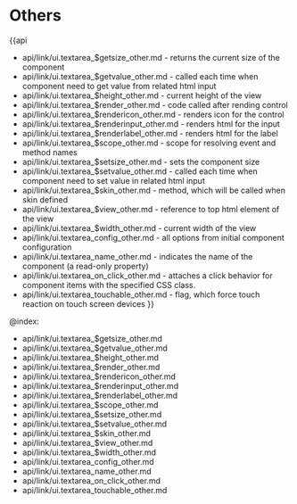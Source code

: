 Others
=======

{{api
- api/link/ui.textarea_$getsize_other.md - returns the current size of the component
- api/link/ui.textarea_$getvalue_other.md - called each time when component need to get value from related html input
- api/link/ui.textarea_$height_other.md - current height of the view
- api/link/ui.textarea_$render_other.md - code called after rending control
- api/link/ui.textarea_$rendericon_other.md - renders icon for the control
- api/link/ui.textarea_$renderinput_other.md - renders html for the input
- api/link/ui.textarea_$renderlabel_other.md - renders html for the label
- api/link/ui.textarea_$scope_other.md - scope for resolving event and method names
- api/link/ui.textarea_$setsize_other.md - sets the component size
- api/link/ui.textarea_$setvalue_other.md - called each time when component need to set value in related html input
- api/link/ui.textarea_$skin_other.md - method, which will be called when skin defined
- api/link/ui.textarea_$view_other.md - reference to top html element of the view
- api/link/ui.textarea_$width_other.md - current width of the view
- api/link/ui.textarea_config_other.md - all options from initial component configuration
- api/link/ui.textarea_name_other.md - indicates the name of the component (a read-only property)
- api/link/ui.textarea_on_click_other.md - attaches a click behavior for component items with the specified CSS class.
- api/link/ui.textarea_touchable_other.md - flag, which force touch reaction on touch screen devices
}}

@index:
- api/link/ui.textarea_$getsize_other.md
- api/link/ui.textarea_$getvalue_other.md
- api/link/ui.textarea_$height_other.md
- api/link/ui.textarea_$render_other.md
- api/link/ui.textarea_$rendericon_other.md
- api/link/ui.textarea_$renderinput_other.md
- api/link/ui.textarea_$renderlabel_other.md
- api/link/ui.textarea_$scope_other.md
- api/link/ui.textarea_$setsize_other.md
- api/link/ui.textarea_$setvalue_other.md
- api/link/ui.textarea_$skin_other.md
- api/link/ui.textarea_$view_other.md
- api/link/ui.textarea_$width_other.md
- api/link/ui.textarea_config_other.md
- api/link/ui.textarea_name_other.md
- api/link/ui.textarea_on_click_other.md
- api/link/ui.textarea_touchable_other.md


